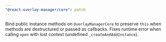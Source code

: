 ```yaml
---
"@react-overlay-manager/core": patch
---
```


Bind public instance methods on `OverlayManagerCore` to preserve `this` when methods are destructured or passed as callbacks. Fixes runtime error when calling `open` with lost context (undefined `_createAndAddInstance`).
